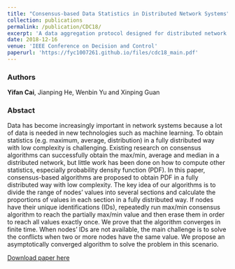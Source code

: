 ```yaml
---
title: "Consensus-based Data Statistics in Distributed Network Systems"
collection: publications
permalink: /publication/CDC18/
excerpt: 'A data aggregation protocol designed for distributed network systems'
date: 2018-12-16
venue: 'IEEE Conference on Decision and Control'
paperurl: 'https://fyc1007261.github.io/files/cdc18_main.pdf'
---
```



### Authors

**Yifan Cai**, Jianping He, Wenbin Yu and Xinping Guan



### Abstact

Data has become increasingly important in network systems because a lot of data is needed in new technologies such as machine learning. To obtain statistics (e.g. maximum, average, distribution) in a fully distributed way with low complexity is challenging. Existing research on consensus algorithms can successfully obtain the max/min, average and median in a distributed network, but little work has been done on how to compute other statistics, especially probability density function (PDF). In this paper, consensus-based algorithms are proposed to obtain PDF in a fully distributed way with low complexity. The key idea of our algorithms is to divide the range of nodes’ values into several sections and calculate the proportions of values in each section in a fully distributed way. If nodes have their unique identifications (IDs), repeatedly run max/min consensus algorithm to reach the partially max/min value and then erase them in order to reach all values exactly once. We prove that the algorithm converges in finite time. When nodes’ IDs are not available, the main challenge is to solve the conflicts when two or more nodes have the same value. We propose an asymptotically converged algorithm to solve the problem in this scenario.

[Download paper here](http://fyc1007261.github.io/files/cdc18_main.pdf)

